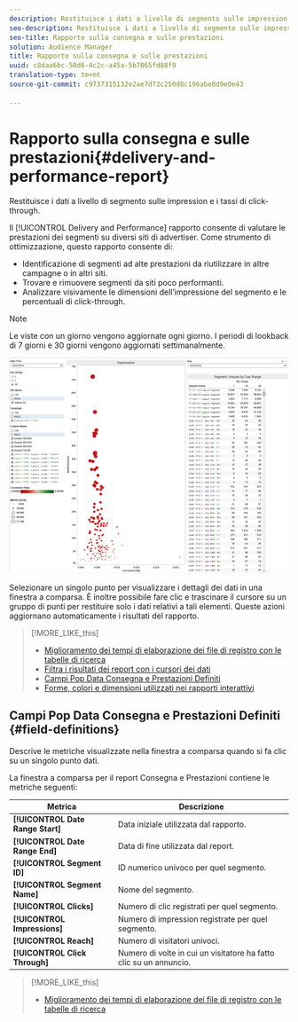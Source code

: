 ```yaml
---
description: Restituisce i dati a livello di segmento sulle impression e i tassi di click-through.
seo-description: Restituisce i dati a livello di segmento sulle impression e i tassi di click-through.
seo-title: Rapporto sulla consegna e sulle prestazioni
solution: Audience Manager
title: Rapporto sulla consegna e sulle prestazioni
uuid: c8daa6bc-50d6-4c2c-a45a-5b7065fd88f9
translation-type: tm+mt
source-git-commit: c9737315132e2ae7d72c250d8c196abe8d9e0e43

---
```



# Rapporto sulla consegna e sulle prestazioni{#delivery-and-performance-report}

Restituisce i dati a livello di segmento sulle impression e i tassi di click-through.

<!-- 

c_delivery_reports.xml

 -->

Il [!UICONTROL Delivery and Performance] rapporto consente di valutare le prestazioni dei segmenti su diversi siti di advertiser. Come strumento di ottimizzazione, questo rapporto consente di:

* Identificazione di segmenti ad alte prestazioni da riutilizzare in altre campagne o in altri siti.
* Trovare e rimuovere segmenti da siti poco performanti.
* Analizzare visivamente le dimensioni dell’impressione del segmento e le percentuali di click-through.

>[!NOTE]
>
>Le viste con un giorno vengono aggiornate ogni giorno. I periodi di lookback di 7 giorni e 30 giorni vengono aggiornati settimanalmente.

![](assets/deliveryAndPerformanceReportCapture.PNG)

Selezionare un singolo punto per visualizzare i dettagli dei dati in una finestra a comparsa. È inoltre possibile fare clic e trascinare il cursore su un gruppo di punti per restituire solo i dati relativi a tali elementi. Queste azioni aggiornano automaticamente i risultati del rapporto.

>[!MORE_LIKE_this]
>
>* [Miglioramento dei tempi di elaborazione dei file di registro con le tabelle di ricerca](../../reporting/dynamic-reports/lookup-tables.md)
>* [Filtra i risultati dei report con i cursori dei dati](../../reporting/dynamic-reports/data-sliders.md)
>* [Campi Pop Data Consegna e Prestazioni Definiti](../../reporting/dynamic-reports/delivery-performance-report.md#field-definitions)
>* [Forme, colori e dimensioni utilizzati nei rapporti interattivi](../../reporting/dynamic-reports/interactive-report-technology.md#shapes-colors-sizes)


## Campi Pop Data Consegna e Prestazioni Definiti {#field-definitions}

Descrive le metriche visualizzate nella finestra a comparsa quando si fa clic su un singolo punto dati.

<!-- 

r_delivery_data_pop.xml

 -->

La finestra a comparsa per il report Consegna e Prestazioni contiene le metriche seguenti:

| Metrica | Descrizione |
|---|---|
| **[!UICONTROL Date Range Start]** | Data iniziale utilizzata dal rapporto. |
| **[!UICONTROL Date Range End]** | Data di fine utilizzata dal report. |
| **[!UICONTROL Segment ID]** | ID numerico univoco per quel segmento. |
| **[!UICONTROL Segment Name]** | Nome del segmento. |
| **[!UICONTROL Clicks]** | Numero di clic registrati per quel segmento. |
| **[!UICONTROL Impressions]** | Numero di impression registrate per quel segmento. |
| **[!UICONTROL Reach]** | Numero di visitatori univoci. |
| **[!UICONTROL Click Through]** | Numero di volte in cui un visitatore ha fatto clic su un annuncio. |

>[!MORE_LIKE_this]
>
>* [Miglioramento dei tempi di elaborazione dei file di registro con le tabelle di ricerca](../../reporting/dynamic-reports/lookup-tables.md)

